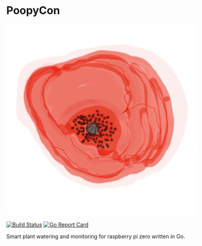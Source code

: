 # PoopyCon

![PoppyCon logo](https://github.com/willmendil/PoppyCon/blob/master/static/img/poppyconLogo.png)

[![Build Status](https://travis-ci.com/willmendil/PoppyCon.svg?branch=master)](https://travis-ci.com/willmendil/PoppyCon)
[![Go Report Card](https://goreportcard.com/badge/github.com/willmendil/PoppyCon)](https://goreportcard.com/report/github.com/willmendil/PoppyCon)

Smart plant watering and monitoring for raspberry pi zero written in Go. 
